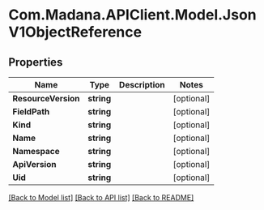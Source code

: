 
# Com.Madana.APIClient.Model.JsonV1ObjectReference

## Properties

Name | Type | Description | Notes
------------ | ------------- | ------------- | -------------
**ResourceVersion** | **string** |  | [optional] 
**FieldPath** | **string** |  | [optional] 
**Kind** | **string** |  | [optional] 
**Name** | **string** |  | [optional] 
**Namespace** | **string** |  | [optional] 
**ApiVersion** | **string** |  | [optional] 
**Uid** | **string** |  | [optional] 

[[Back to Model list]](../README.md#documentation-for-models)
[[Back to API list]](../README.md#documentation-for-api-endpoints)
[[Back to README]](../README.md)


